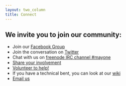 ```yaml
---
layout: two_column
title: Connect
---
```

## We invite you to join our community:

* Join our [Facebook Group](//www.facebook.com/groups/282646648577039/)
* Join the conversation on [Twitter](//twitter.com/MayOneUS)
* Chat with us on <a href="//webchat.freenode.net?channels=%23mayone&uio=d4" target="_blank">freenode IRC channel #mayone</a>
* [Share your involvement](../more-ways-to-help/#share)
* [Volunteer to help!](../more-ways-to-help/#volunteer_form)
* If you have a technical bent, you can look at our [wiki](//github.com/MayOneUS/wiki/wiki)
* [Email us](../contact)

